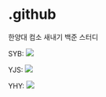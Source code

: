 # .github
한양대 컴소 새내기 백준 스터디

SYB: <img src ="http://mazassumnida.wtf/api/mini/generate_badge?boj=sinobin">

YJS: <img src ="http://mazassumnida.wtf/api/mini/generate_badge?boj=angej777">

YHY: <img src ="http://mazassumnida.wtf/api/mini/generate_badge?boj=ghduf0820">
